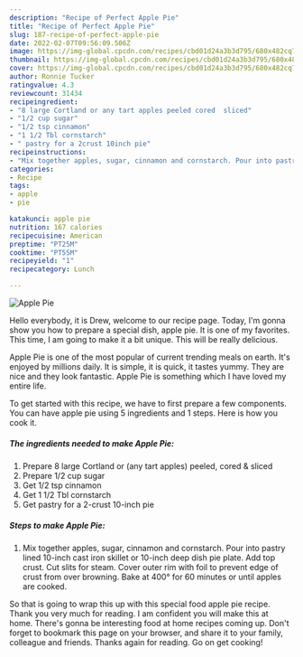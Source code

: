 ```yaml
---
description: "Recipe of Perfect Apple Pie"
title: "Recipe of Perfect Apple Pie"
slug: 187-recipe-of-perfect-apple-pie
date: 2022-02-07T09:56:09.506Z
image: https://img-global.cpcdn.com/recipes/cbd01d24a3b3d795/680x482cq70/apple-pie-recipe-main-photo.jpg
thumbnail: https://img-global.cpcdn.com/recipes/cbd01d24a3b3d795/680x482cq70/apple-pie-recipe-main-photo.jpg
cover: https://img-global.cpcdn.com/recipes/cbd01d24a3b3d795/680x482cq70/apple-pie-recipe-main-photo.jpg
author: Ronnie Tucker
ratingvalue: 4.3
reviewcount: 31434
recipeingredient:
- "8 large Cortland or any tart apples peeled cored  sliced"
- "1/2 cup sugar"
- "1/2 tsp cinnamon"
- "1 1/2 Tbl cornstarch"
- " pastry for a 2crust 10inch pie"
recipeinstructions:
- "Mix together apples, sugar, cinnamon and cornstarch. Pour into pastry lined 10-inch cast iron skillet or 10-inch deep dish pie plate. Add top crust. Cut slits for steam. Cover outer rim with foil to prevent edge of crust from over browning. Bake at 400° for 60 minutes or until apples are cooked."
categories:
- Recipe
tags:
- apple
- pie

katakunci: apple pie 
nutrition: 167 calories
recipecuisine: American
preptime: "PT25M"
cooktime: "PT55M"
recipeyield: "1"
recipecategory: Lunch

---
```



![Apple Pie](https://img-global.cpcdn.com/recipes/cbd01d24a3b3d795/680x482cq70/apple-pie-recipe-main-photo.jpg)

Hello everybody, it is Drew, welcome to our recipe page. Today, I'm gonna show you how to prepare a special dish, apple pie. It is one of my favorites. This time, I am going to make it a bit unique. This will be really delicious.



Apple Pie is one of the most popular of current trending meals on earth. It's enjoyed by millions daily. It is simple, it is quick, it tastes yummy. They are nice and they look fantastic. Apple Pie is something which I have loved my entire life.


To get started with this recipe, we have to first prepare a few components. You can have apple pie using 5 ingredients and 1 steps. Here is how you cook it.

<!--inarticleads1-->

##### The ingredients needed to make Apple Pie:

1. Prepare 8 large Cortland or (any tart apples) peeled, cored &amp; sliced
1. Prepare 1/2 cup sugar
1. Get 1/2 tsp cinnamon
1. Get 1 1/2 Tbl cornstarch
1. Get  pastry for a 2-crust 10-inch pie




<!--inarticleads2-->

##### Steps to make Apple Pie:

1. Mix together apples, sugar, cinnamon and cornstarch. Pour into pastry lined 10-inch cast iron skillet or 10-inch deep dish pie plate. Add top crust. Cut slits for steam. Cover outer rim with foil to prevent edge of crust from over browning. Bake at 400° for 60 minutes or until apples are cooked.




So that is going to wrap this up with this special food apple pie recipe. Thank you very much for reading. I am confident you will make this at home. There's gonna be interesting food at home recipes coming up. Don't forget to bookmark this page on your browser, and share it to your family, colleague and friends. Thanks again for reading. Go on get cooking!
